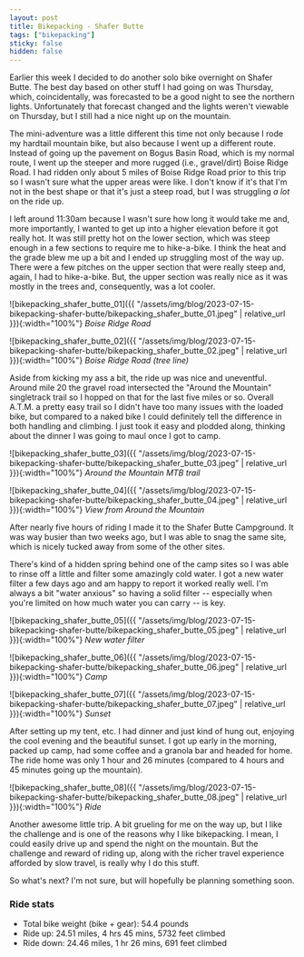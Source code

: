 ```yaml
---
layout: post
title: Bikepacking - Shafer Butte
tags: ["bikepacking"]
sticky: false
hidden: false
---
```


Earlier this week I decided to do another solo bike overnight on Shafer Butte.  The best day based on other stuff I had going on was Thursday, which, coincidentally, was forecasted to be a good night to see the northern lights.  Unfortunately that forecast changed and the lights weren't viewable on Thursday, but I still had a nice night up on the mountain.

The mini-adventure was a little different this time not only because I rode my hardtail mountain bike, but also because I went up a different route.  Instead of going up the pavement on Bogus Basin Road, which is my normal route, I went up the steeper and more rugged (i.e., gravel/dirt) Boise Ridge Road.  I had ridden only about 5 miles of Boise Ridge Road prior to this trip so I wasn't sure what the upper areas were like.  I don't know if it's that I'm not in the best shape or that it's just a steep road, but I was struggling *a lot* on the ride up.

I left around 11:30am because I wasn't sure how long it would take me and, more importantly, I wanted to get up into a higher elevation before it got really hot.  It was still pretty hot on the lower section, which was steep enough in a few sections to require me to hike-a-bike.  I think the heat and the grade blew me up a bit and I ended up struggling most of the way up.  There were a few pitches on the upper section that were really steep and, again, I had to hike-a-bike.  But, the upper section was really nice as it was mostly in the trees and, consequently, was a lot cooler.

![bikepacking_shafer_butte_01]({{ "/assets/img/blog/2023-07-15-bikepacking-shafer-butte/bikepacking_shafer_butte_01.jpeg" | relative_url }}){:width="100%"}
*Boise Ridge Road*

![bikepacking_shafer_butte_02]({{ "/assets/img/blog/2023-07-15-bikepacking-shafer-butte/bikepacking_shafer_butte_02.jpeg" | relative_url }}){:width="100%"}
*Boise Ridge Road (tree line)*

Aside from kicking my ass a bit, the ride up was nice and uneventful.  Around mile 20 the gravel road intersected the "Around the Mountain" singletrack trail so I hopped on that for the last five miles or so.  Overall A.T.M. a pretty easy trail so I didn't have too many issues with the loaded bike, but compared to a naked bike I could definitely tell the difference in both handling and climbing.  I just took it easy and plodded along, thinking about the dinner I was going to maul once I got to camp.

![bikepacking_shafer_butte_03]({{ "/assets/img/blog/2023-07-15-bikepacking-shafer-butte/bikepacking_shafer_butte_03.jpeg" | relative_url }}){:width="100%"}
*Around the Mountain MTB trail*

![bikepacking_shafer_butte_04]({{ "/assets/img/blog/2023-07-15-bikepacking-shafer-butte/bikepacking_shafer_butte_04.jpeg" | relative_url }}){:width="100%"}
*View from Around the Mountain*

After nearly five hours of riding I made it to the Shafer Butte Campground.  It was way busier than two weeks ago, but I was able to snag the same site, which is nicely tucked away from some of the other sites.

There's kind of a hidden spring behind one of the camp sites so I was able to rinse off a little and filter some amazingly cold water.  I got a new water filter a few days ago and am happy to report it worked really well.  I'm always a bit "water anxious" so having a solid filter -- especially when you're limited on how much water you can carry -- is key.

![bikepacking_shafer_butte_05]({{ "/assets/img/blog/2023-07-15-bikepacking-shafer-butte/bikepacking_shafer_butte_05.jpeg" | relative_url }}){:width="100%"}
*New water filter*

![bikepacking_shafer_butte_06]({{ "/assets/img/blog/2023-07-15-bikepacking-shafer-butte/bikepacking_shafer_butte_06.jpeg" | relative_url }}){:width="100%"}
*Camp*

![bikepacking_shafer_butte_07]({{ "/assets/img/blog/2023-07-15-bikepacking-shafer-butte/bikepacking_shafer_butte_07.jpeg" | relative_url }}){:width="100%"}
*Sunset*

After setting up my tent, etc. I had dinner and just kind of hung out, enjoying the cool evening and the beautiful sunset.  I got up early in the morning, packed up camp, had some coffee and a granola bar and headed for home.  The ride home was only 1 hour and 26 minutes (compared to 4 hours and 45 minutes going up the mountain).

![bikepacking_shafer_butte_08]({{ "/assets/img/blog/2023-07-15-bikepacking-shafer-butte/bikepacking_shafer_butte_08.jpeg" | relative_url }}){:width="100%"}
*Ride*

Another awesome little trip.  A bit grueling for me on the way up, but I like the challenge and is one of the reasons why I like bikepacking.  I mean, I could easily drive up and spend the night on the mountain.  But the challenge and reward of riding up, along with the richer travel experience afforded by slow travel, is really why I do this stuff.

So what's next?  I'm not sure, but will hopefully be planning something soon.

### Ride stats
- Total bike weight (bike + gear): 54.4 pounds
- Ride up: 24.51 miles, 4 hrs 45 mins, 5732 feet climbed
- Ride down: 24.46 miles, 1 hr 26 mins, 691 feet climbed